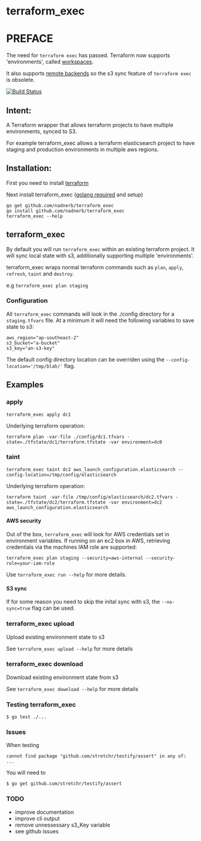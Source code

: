 terraform_exec
=============

# PREFACE

The need for `terraform exec` has passed. Terraform now supports 'environments', called [workspaces](https://www.terraform.io/docs/state/workspaces.html).

It also supports [remote backends](https://www.terraform.io/docs/state/workspaces.html) so the s3 sync feature of `terraform exec` is obsolete.

[![Build Status](https://travis-ci.org/nadnerb/terraform_exec.svg?branch=master)](https://travis-ci.org/nadnerb/terraform_exec)

## Intent:

A Terraform wrapper that allows terraform projects to have multiple environments, synced to S3.

For example terraform_exec allows a terraform elasticsearch project to have staging and production environments in multiple aws regions.

## Installation:

First you need to install [terraform](https://terraform.io)

Next install terraform_exec ([golang required](https://golang.org/) and setup)

```
go get github.com/nadnerb/terraform_exec
go install github.com/nadnerb/terraform_exec
terraform_exec --help
```

## terraform_exec

By default you will run `terraform_exec` within an existing terraform project. It will sync local state with s3, additionally supporting
multiple 'environments'.

terraform_exec wraps normal terraform commands such as `plan`, `apply`, `refresh`, `taint` and `destroy`.

e.g `terraform_exec plan staging`

### Configuration

All `terraform_exec` commands will look in the ./config directory for a `staging.tfvars` file. At a minimum it will need the following variables to
save state to s3:

```
aws_region="ap-southeast-2"
s3_bucket="a-bucket"
s3_key="an-s3-key"
```

The default config directory location can be overriden using the `--config-location='/tmp/blah/'` flag.

## Examples

### apply

`terraform_exec apply dc1`

Underlying terraform operation:

`terraform plan -var-file ./config/dc1.tfvars -state=./tfstate/dc1/terraform.tfstate -var environment=dc0`

### taint

`terraform_exec taint dc2 aws_launch_configuration.elasticsearch --config-location=/tmp/config/elasticsearch`

Underlying terraform operation:

`terraform taint -var-file /tmp/config/elasticsearch/dc2.tfvars -state=./tfstate/dc2/terraform.tfstate -var environment=dc2 aws_launch_configuration.elasticsearch`

#### AWS security

Out of the box, `terraform_exec` will look for AWS credentials set in environment variables. If running on an ec2 box in AWS, retrieving credentials
via the machines IAM role are supported:

```
terraform_exec plan staging --security=aws-internal --security-role=your-iam-role
```

Use `terraform_exec run --help` for more details.

#### S3 sync

If for some reason you need to skip the inital sync with s3, the `--no-sync=true` flag can be used.

### terraform_exec upload

Upload existing environment state to s3

See `terraform_exec upload --help` for more details

### terraform_exec download

Download existing environment state from s3

See `terraform_exec download --help` for more details

### Testing terraform_exec

```shell
$ go test ./...
```

### Issues

When testing

`cannot find package "github.com/stretchr/testify/assert" in any of: ...`

You will need to

```shell
$ go get github.com/stretchr/testify/assert
```

### TODO

* improve documentation
* improve cli output
* remove unnessessary s3_Key variable
* see github issues
